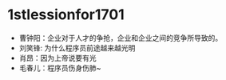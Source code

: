 # 1stlessionfor1701

- 曹钟阳：企业对于人才的争抢，企业和企业之间的竞争所导致的。
- 刘笑锋: 为什么程序员前途越来越光明  
- 肖昂：因为上帝说要有光
- 毛春儿：程序员伤身伤肺~

